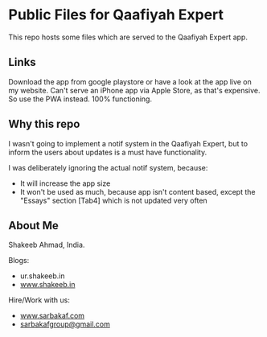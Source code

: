 # Public Files for Qaafiyah Expert
This repo hosts some files which are served to the Qaafiyah Expert app.

## Links
Download the app from google playstore or have a look at the app live on my website. 
Can't serve an iPhone app via Apple Store, as that's expensive. So use the PWA instead. 100% functioning.

## Why this repo
I wasn't going to implement a notif system in the Qaafiyah Expert, but to inform the users about updates is a must have functionality. 

I was deliberately ignoring the actual notif system, because:
- It will increase the app size
- It won't be used as much, because app isn't content based, except the "Essays" section [Tab4] which is not updated very often

## About Me
Shakeeb Ahmad, India.

Blogs:
- ur.shakeeb.in
- www.shakeeb.in

Hire/Work with us:
- www.sarbakaf.com
- sarbakafgroup@gmail.com